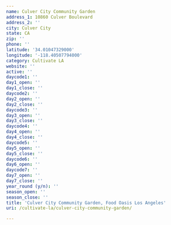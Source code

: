 ```yaml
---
name: Culver City Community Garden
address_1: 10860 Culver Boulevard
address_2: ''
city: Culver City
state: CA
zip: ''
phone: ''
latitude: '34.01047329000'
longitude: '-118.40507794000'
category: Cultivate LA
website: ''
active: ''
daycode1: ''
day1_open: ''
day1_close: ''
daycode2: ''
day2_open: ''
day2_close: ''
daycode3: ''
day3_open: ''
day3_close: ''
daycode4: ''
day4_open: ''
day4_close: ''
daycode5: ''
day5_open: ''
day5_close: ''
daycode6: ''
day6_open: ''
daycode7: ''
day7_open: ''
day7_close: ''
year_round (y/n): ''
season_open: ''
season_close: ''
title: 'Culver City Community Garden, Food Oasis Los Angeles'
uri: /cultivate-la/culver-city-community-garden/

---
```

